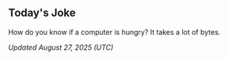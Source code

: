 ## Today's Joke
How do you know if a computer is hungry? It takes a lot of bytes.

*Updated August 27, 2025 (UTC)*
